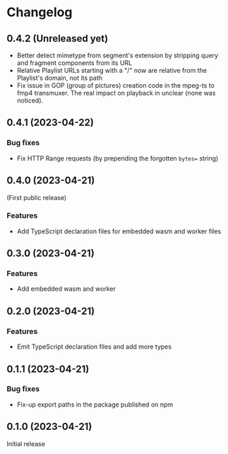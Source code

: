 # Changelog

## 0.4.2 (Unreleased yet)

- Better detect mimetype from segment's extension by stripping query and fragment components from its URL
- Relative Playlist URLs starting with a "/" now are relative from the Playlist's domain, not its path
- Fix issue in GOP (group of pictures) creation code in the mpeg-ts to fmp4 transmuxer. The real impact on playback in unclear (none was noticed).

## 0.4.1 (2023-04-22)

### Bug fixes

- Fix HTTP Range requests (by prepending the forgotten `bytes=` string)

## 0.4.0 (2023-04-21)

(First public release)

### Features

- Add TypeScript declaration files for embedded wasm and worker files

## 0.3.0 (2023-04-21)

### Features

- Add embedded wasm and worker

## 0.2.0 (2023-04-21)

### Features

- Emit TypeScript declaration files and add more types

## 0.1.1 (2023-04-21)

### Bug fixes

- Fix-up export paths in the package published on npm

## 0.1.0 (2023-04-21)

Initial release
